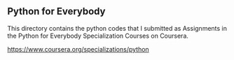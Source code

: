 ## Python for Everybody

This directory contains the python codes that I submitted as Assignments in the Python for Everybody Specialization Courses on Coursera. 

https://www.coursera.org/specializations/python
